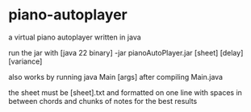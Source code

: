 # piano-autoplayer
a virtual piano autoplayer written in java

run the jar with [java 22 binary] -jar pianoAutoPlayer.jar [sheet] [delay] [variance]

also works by running java Main [args] after compiling Main.java

the sheet must be [sheet].txt and formatted on one line with spaces in between chords and chunks of notes for the best results
